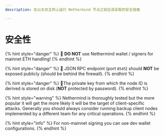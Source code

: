 ```yaml
---
description: 在以太坊主网上运行 Nethermind 节点之前应该采取的安全措施

---
```


# 安全性

{% hint style="danger" %}
📢 **DO NOT** use Nethermind wallet / signers for mainnet ETH handling!
{% endhint %}

{% hint style="danger" %}
📢 JSON RPC endpoint \(port `8545`\) should **NOT** be exposed publicly \(should be behind the firewall\).
{% endhint %}

{% hint style="danger" %}
📢The private key from which the node ID is derived is stored on disk \(**NOT** protected by password\).
{% endhint %}

{% hint style="warning" %}
Nethermind is thoroughly tested but the more popular it will get the more likely it will be the target of client-specific attacks. Generally you should always consider running backup client nodes implemented by a different team for any critical operations.
{% endhint %}

{% hint style="info" %}
For non-mainnet signing you can use dev wallet configurations.
{% endhint %}

